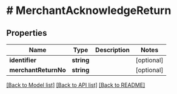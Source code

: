 # # MerchantAcknowledgeReturn

## Properties

Name | Type | Description | Notes
------------ | ------------- | ------------- | -------------
**identifier** | **string** |  | [optional]
**merchantReturnNo** | **string** |  | [optional]

[[Back to Model list]](../../README.md#models) [[Back to API list]](../../README.md#endpoints) [[Back to README]](../../README.md)
